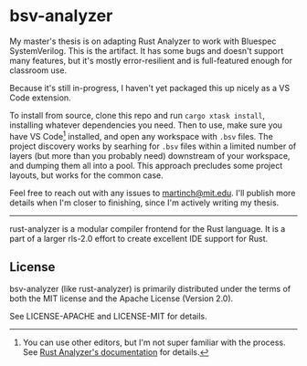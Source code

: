 # bsv-analyzer

My master's thesis is on adapting Rust Analyzer to work with Bluespec SystemVerilog. This is the artifact. It has some bugs and doesn't support many features, but it's mostly error-resilient and is full-featured enough for classroom use.

Because it's still in-progress, I haven't yet packaged this up nicely as a VS Code extension.

To install from source, clone this repo and run `cargo xtask install`, installing whatever dependencies you need. Then to use, make sure you have VS Code[^editors] installed, and open any workspace with `.bsv` files. The project discovery works by searhing for `.bsv` files within a limited number of layers (but more than you probably need) downstream of your workspace, and dumping them all into a pool. This approach precludes some project layouts, but works for the common case.

Feel free to reach out with any issues to martinch@mit.edu. I'll publish more details when I'm closer to finishing, since I'm actively writing my thesis.

[^editors]: You can use other editors, but I'm not super familiar with the process. See [Rust Analyzer's documentation](https://rust-analyzer.github.io/book/other_editors.html) for details.

---

rust-analyzer is a modular compiler frontend for the Rust language.
It is a part of a larger rls-2.0 effort to create excellent IDE support for Rust.

## License

bsv-analyzer (like rust-analyzer) is primarily distributed under the terms of both the MIT
license and the Apache License (Version 2.0).

See LICENSE-APACHE and LICENSE-MIT for details.
